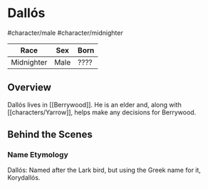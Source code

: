 # Dallós
#character/male #character/midnighter

Race | Sex | Born
-----|-----|-----
Midnighter | Male | ????

## Overview
Dallós lives in [[Berrywood]]. He is an elder and, along with [[characters/Yarrow]], helps make any decisions for Berrywood.

## Behind the Scenes
### Name Etymology
Dallós: Named after the Lark bird, but using the Greek name for it, Korydallós.